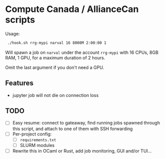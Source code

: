 # Compute Canada / AllianceCan scripts

Usage:

```bash
 ./hook.sh rrg-mypi narval 16 8000M 2:00:00 1
```

Will spawn a job on `narval` under the account `rrg-mypi` with 16 CPUs, 8GB RAM, 1 GPU, for a maximum duration of 2 hours.

Omit the last argument if you don't need a GPU.


## Features

- jupyter job will not die on connection loss


## TODO

- [ ] Easy resume: connect to gateaway, find running jobs spawned through this script, and attach to one of them with SSH forwarding
- [ ] Per-project config:
    - [ ] `requirements.txt`
    - [ ] SLURM modules
- [ ] Rewrite this in OCaml or Rust, add job monitoring, GUI and/or TUI...
